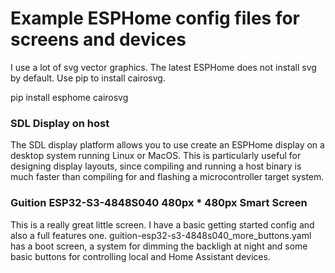 # Example ESPHome config files for screens and devices

I use a lot of svg vector graphics. The latest ESPHome does not install svg by default. Use pip to install cairosvg. 

pip install esphome cairosvg

### SDL Display on host

The SDL display platform allows you to use create an ESPHome display on a desktop system running Linux or MacOS. This is particularly useful for designing display layouts, since compiling and running a host binary is much faster than compiling for and flashing a microcontroller target system.

### Guition ESP32-S3-4848S040 480px * 480px Smart Screen

This is a really great little screen. I have a basic getting started config and also a full features one. guition-esp32-s3-4848s040_more_buttons.yaml has a boot screen, a system for dimming the backligh at night and some basic buttons for controlling local and Home Assistant devices.

